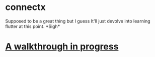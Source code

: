 # connectx

Supposed to be a great thing but I guess It'll just devolve into learning flutter at this point. \*Sigh\*

# [A walkthrough in progress](Notes/Junk.md)
